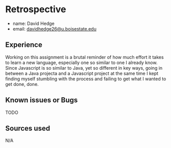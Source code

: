 # Retrospective

- name: David Hedge
- email: davidhedge26@u.boisestate.edu

## Experience

Working on this assignment is a brutal reminder of how much effort it takes to learn a new language, especially one
so similar to one I already know. Since Javascript is so similar to Java, yet so different in key ways, going in between
a Java projecta and a Javascript project at the same time I kept finding myself stumbling with the process and failing
to get what I wanted to get done, done.

## Known issues or Bugs

TODO

## Sources used

N/A
